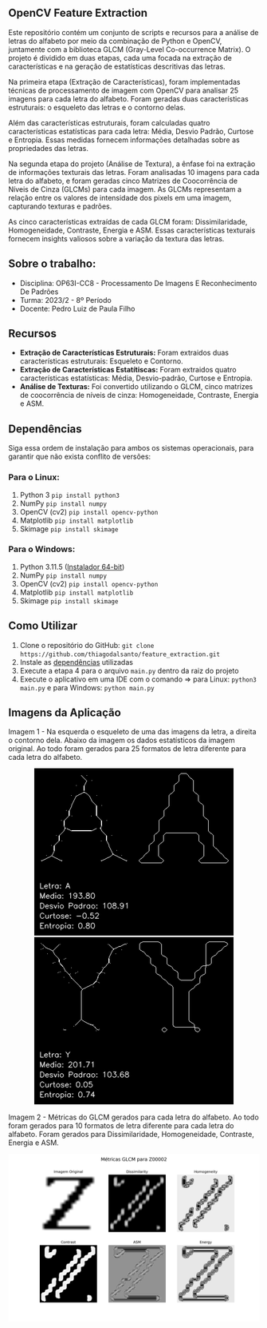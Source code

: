 ## OpenCV Feature Extraction

Este repositório contém um conjunto de scripts e recursos para a análise de letras do alfabeto por meio da combinação de Python e OpenCV, juntamente com a biblioteca GLCM (Gray-Level Co-occurrence Matrix). O projeto é dividido em duas etapas, cada uma focada na extração de características e na geração de estatísticas descritivas das letras.

Na primeira etapa (Extração de Características), foram implementadas técnicas de processamento de imagem com OpenCV para analisar 25 imagens para cada letra do alfabeto. Foram geradas duas características estruturais: o esqueleto das letras e o contorno delas.

Além das características estruturais, foram calculadas quatro características estatísticas para cada letra: Média, Desvio Padrão, Curtose e Entropia. Essas medidas fornecem informações detalhadas sobre as propriedades das letras.

Na segunda etapa do projeto (Análise de Textura), a ênfase foi na extração de informações texturais das letras. Foram analisadas 10 imagens para cada letra do alfabeto, e foram geradas cinco Matrizes de Coocorrência de Níveis de Cinza (GLCMs) para cada imagem. As GLCMs representam a relação entre os valores de intensidade dos pixels em uma imagem, capturando texturas e padrões.

As cinco características extraídas de cada GLCM foram: Dissimilaridade, Homogeneidade, Contraste, Energia e ASM. Essas características texturais fornecem insights valiosos sobre a variação da textura das letras.

## Sobre o trabalho:

* Disciplina: OP63I-CC8 - Processamento De Imagens E Reconhecimento De Padrões	
* Turma: 2023/2 - 8º Período
* Docente: Pedro Luiz de Paula Filho

## Recursos 
- **Extração de Características Estruturais:** Foram extraidos duas características estruturais: Esqueleto e Contorno.
- **Extração de Características Estatítiscas:** Foram extraidos quatro características estatísticas: Média, Desvio-padrão, Curtose e Entropia.
- **Análise de Texturas:** Foi convertido utilizando o GLCM, cinco matrizes de coocorrência de níveis de cinza: Homogeneidade, Contraste, Energia e ASM.

## Dependências
Siga essa ordem de instalação para ambos os sistemas operacionais, para garantir que não exista conflito de versões:

### Para o Linux:
1. Python 3 `pip install python3`
2. NumPy `pip install numpy`
3. OpenCV (cv2) `pip install opencv-python`
4. Matplotlib `pip install matplotlib`
5. Skimage `pip install skimage`

### Para o Windows:
1. Python 3.11.5 ([Instalador 64-bit](https://www.python.org/downloads/windows/))
2. NumPy `pip install numpy`
3. OpenCV (cv2) `pip install opencv-python`
4. Matplotlib `pip install matplotlib`
5. Skimage `pip install skimage`
## Como Utilizar

1. Clone o repositório do GitHub: `git clone https://github.com/thiagodalsanto/feature_extraction.git`
2. Instale as [dependências](#dependências) utilizadas
3. Execute a etapa 4 para o arquivo `main.py` dentro da raiz do projeto
4. Execute o aplicativo em uma IDE com o comando => para Linux: `python3 main.py` e para Windows: `python main.py`

## Imagens da Aplicação

Imagem 1 - Na esquerda o esqueleto de uma das imagens da letra, a direita o contorno dela. Abaixo da imagem os dados estatísticos da imagem original. Ao todo foram gerados para 25 formatos de letra diferente para cada letra do alfabeto.
<p align="center">
    <img src="RESULTADO_ESTRUTURAIS_ESTATISTICAS/A00001_skeleton_contours.png">
    <img src="RESULTADO_ESTRUTURAIS_ESTATISTICAS/Y00001_skeleton_contours.png">
</p>

Imagem 2 - Métricas do GLCM gerados para cada letra do alfabeto. Ao todo foram gerados para 10 formatos de letra diferente para cada letra do alfabeto. Foram gerados para Dissimilaridade, Homogeneidade, Contraste, Energia e ASM.
<p align="center">
    <img src="RESULTADO_GLCM/Z00002_metricas_glcm.png">
</p>


